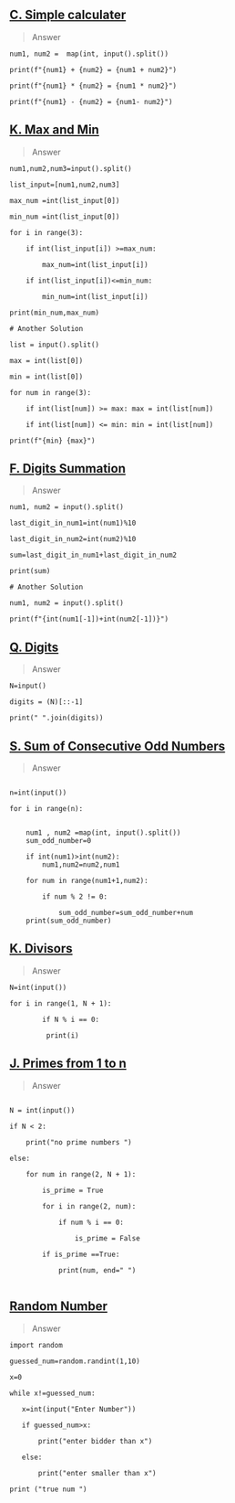## <a href="https://codeforces.com/group/MWSDmqGsZm/contest/219158/problem/C">C. Simple calculater</a>

>Answer
```MYSQL
num1, num2 =  map(int, input().split())

print(f"{num1} + {num2} = {num1 + num2}")

print(f"{num1} * {num2} = {num1 * num2}")

print(f"{num1} - {num2} = {num1- num2}")
```
## <a href="https://codeforces.com/group/MWSDmqGsZm/contest/219158/problem/K">K. Max and Min</a>

>Answer
```MYSQL
num1,num2,num3=input().split()  

list_input=[num1,num2,num3]

max_num =int(list_input[0])

min_num =int(list_input[0])

for i in range(3):
    
    if int(list_input[i]) >=max_num:
        
        max_num=int(list_input[i])

    if int(list_input[i])<=min_num:
        
        min_num=int(list_input[i])
        
print(min_num,max_num)

# Another Solution

list = input().split()

max = int(list[0])

min = int(list[0])

for num in range(3):

    if int(list[num]) >= max: max = int(list[num])
    
    if int(list[num]) <= min: min = int(list[num])   
 
print(f"{min} {max}")        

```

## <a href="https://codeforces.com/group/MWSDmqGsZm/contest/219158/problem/F">F. Digits Summation</a>

>Answer
```MYSQL
num1, num2 = input().split()

last_digit_in_num1=int(num1)%10

last_digit_in_num2=int(num2)%10

sum=last_digit_in_num1+last_digit_in_num2

print(sum)

# Another Solution

num1, num2 = input().split()

print(f"{int(num1[-1])+int(num2[-1])}")

```
## <a href="https://codeforces.com/group/MWSDmqGsZm/contest/219432/problem/Q">Q. Digits</a>

>Answer
```MYSQL
N=input()

digits = (N)[::-1]

print(" ".join(digits))

```

## <a href="https://codeforces.com/group/MWSDmqGsZm/contest/219432/problem/S">S. Sum of Consecutive Odd Numbers</a>

>Answer
```MYSQL

n=int(input())
 
for i in range(n):
 
 
    num1 , num2 =map(int, input().split()) 
    sum_odd_number=0
    
    if int(num1)>int(num2):
        num1,num2=num2,num1
 
    for num in range(num1+1,num2):
   
        if num % 2 != 0:
 
            sum_odd_number=sum_odd_number+num
    print(sum_odd_number)
```
## <a href="https://codeforces.com/group/MWSDmqGsZm/contest/219432/problem/K">K. Divisors</a>

>Answer
```MYSQL
N=int(input())

for i in range(1, N + 1):

        if N % i == 0:
        
         print(i)
```
## <a href="https://codeforces.com/group/MWSDmqGsZm/contest/219432/problem/J">J. Primes from 1 to n</a>

>Answer
```MYSQL

N = int(input())
 
if N < 2:

    print("no prime numbers ")
    
else:
   
    for num in range(2, N + 1):
    
        is_prime = True
        
        for i in range(2, num):
        
            if num % i == 0:
            
                is_prime = False
                
        if is_prime ==True:
        
            print(num, end=" ")
            
```
## <a href="">Random Number</a>

>Answer
```MYSQL
import random

guessed_num=random.randint(1,10)

x=0

while x!=guessed_num:

   x=int(input("Enter Number"))
   
   if guessed_num>x:
   
       print("enter bidder than x")
       
   else:
   
       print("enter smaller than x")
       
print ("true num ")  
```
